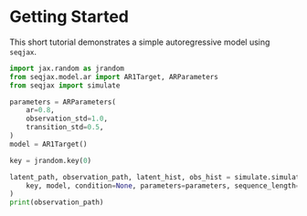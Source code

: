 # Getting Started

This short tutorial demonstrates a simple autoregressive model using `seqjax`.

```python
import jax.random as jrandom
from seqjax.model.ar import AR1Target, ARParameters
from seqjax import simulate

parameters = ARParameters(
    ar=0.8,
    observation_std=1.0,
    transition_std=0.5,
)
model = AR1Target()

key = jrandom.key(0)

latent_path, observation_path, latent_hist, obs_hist = simulate.simulate(
    key, model, condition=None, parameters=parameters, sequence_length=5,
)
print(observation_path)
```

